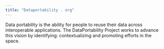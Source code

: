 ```yaml
---
title: "Dataportability . org"
---
```


Data portability is the ability for people to reuse their data across interoperable applications. The DataPortability Project works to advance this vision by identifying: contextualizing and promoting efforts in the space.

